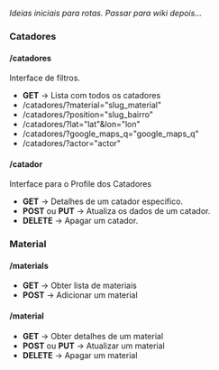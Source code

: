_Ideias iniciais para rotas. Passar para wiki depois..._

### Catadores

#### /catadores
Interface de filtros.
* __GET__ -> Lista com todos os catadores
* /catadores/?material="slug_material"
* /catadores/?position="slug_bairro"
* /catadores/?lat="lat"&lon="lon"
* /catadores/?google_maps_q="google_maps_q"
* /catadores/?actor="actor"


#### /catador
Interface para o Profile dos Catadores
* __GET__ -> Detalhes de um catador especifico.
* __POST__ ou __PUT__ -> Atualiza os dados de um catador.
* __DELETE__ -> Apagar um catador.


### Material

#### /materials
* __GET__ -> Obter lista de materiais
* __POST__ -> Adicionar um material

#### /material
* __GET__ -> Obter detalhes de um material
* __POST__ ou __PUT__ -> Atualizar um material
* __DELETE__ -> Apagar um material
